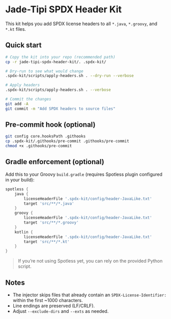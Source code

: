 # Jade-Tipi SPDX Header Kit

This kit helps you add SPDX license headers to all `*.java`, `*.groovy`, and `*.kt` files.

## Quick start

```bash
# Copy the kit into your repo (recommended path)
cp -r jade-tipi-spdx-header-kit/. .spdx-kit/

# Dry-run to see what would change
.spdx-kit/scripts/apply-headers.sh . --dry-run --verbose

# Apply headers
.spdx-kit/scripts/apply-headers.sh . --verbose

# Commit the changes
git add -A
git commit -m "Add SPDX headers to source files"
```

## Pre-commit hook (optional)

```bash
git config core.hooksPath .githooks
cp .spdx-kit/.githooks/pre-commit .githooks/pre-commit
chmod +x .githooks/pre-commit
```

## Gradle enforcement (optional)

Add this to your Groovy `build.gradle` (requires Spotless plugin configured in your build):

```groovy
spotless {
    java {
        licenseHeaderFile '.spdx-kit/config/header-JavaLike.txt'
        target 'src/**/*.java'
    }
    groovy {
        licenseHeaderFile '.spdx-kit/config/header-JavaLike.txt'
        target 'src/**/*.groovy'
    }
    kotlin {
        licenseHeaderFile '.spdx-kit/config/header-JavaLike.txt'
        target 'src/**/*.kt'
    }
}
```

> If you’re not using Spotless yet, you can rely on the provided Python script.

## Notes
- The injector skips files that already contain an `SPDX-License-Identifier:` within the first ~1000 characters.
- Line endings are preserved (LF/CRLF).
- Adjust `--exclude-dirs` and `--exts` as needed.
